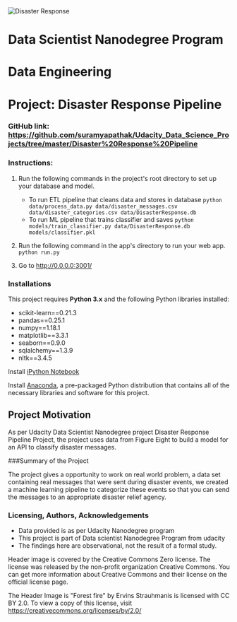 <img src="https://live.staticflickr.com/5328/9554405492_b8f8e73fe6_b.jpg" alt="Disaster Response" />

# Data Scientist Nanodegree Program

# Data Engineering

# Project: Disaster Response Pipeline

### GitHub link: https://github.com/suramyapathak/Udacity_Data_Science_Projects/tree/master/Disaster%20Response%20Pipeline

### Instructions:
1. Run the following commands in the project's root directory to set up your database and model.

    - To run ETL pipeline that cleans data and stores in database
        `python data/process_data.py data/disaster_messages.csv data/disaster_categories.csv data/DisasterResponse.db`
    - To run ML pipeline that trains classifier and saves
        `python models/train_classifier.py data/DisasterResponse.db models/classifier.pkl`

2. Run the following command in the app's directory to run your web app.
    `python run.py`

3. Go to http://0.0.0.0:3001/


### Installations

This project requires **Python 3.x** and the following Python libraries installed:

- scikit-learn==0.21.3
- pandas==0.25.1
- numpy==1.18.1
- matplotlib==3.3.1
- seaborn==0.9.0
- sqlalchemy==1.3.9
- nltk==3.4.5

Install [iPython Notebook](http://ipython.org/notebook.html)

Install [Anaconda](https://www.anaconda.com/products/individual), a pre-packaged Python distribution that contains all of the necessary libraries and software for this project.

## Project Motivation

As per Udacity Data Scientist Nanodegree project Disaster Response Pipeline Project, the project uses data from Figure Eight to build a model for an API to classify disaster messages.

###Summary of the Project

The project gives a opportunity to work on real world problem, a data set containing real messages that were sent during disaster events, we created a machine learning pipeline to categorize these events so that you can send the messages to an appropriate disaster relief agency.


### Licensing, Authors, Acknowledgements 

- Data provided is as per Udacity Nanodegree program 
- This project is part of Data scientist Nanodegree Program from udacity 
- The findings here are observational, not the result of a formal study.

Header image is covered by the Creative Commons Zero license. The  license was released by the non-profit organization Creative Commons. You can get more information about Creative Commons and their license on the official license page.

The Header Image is "Forest fire" by Ervins Strauhmanis is licensed with CC BY 2.0. To view a copy of this license, visit https://creativecommons.org/licenses/by/2.0/